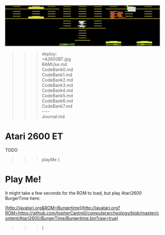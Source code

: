 ![Atari 2600 BurgerTime](A2600BT.jpg)

>>> deploy:<br>
>>>   +A2600BT.jpg<br>
>>>   RAMUse.md<br>
>>>   CodeBank0.md<br>
>>>   CodeBank1.md<br>
>>>   CodeBank2.md<br>
>>>   CodeBank3.md<br>
>>>   CodeBank4.md<br>
>>>   CodeBank5.md<br>
>>>   CodeBank6.md<br>
>>>   CodeBank7.md<br>
>>>   ----<br>
>>>   Journal.md<br>

# Atari 2600 ET

TODO

>>> playMe {

# Play Me!

It might take a few seconds for the ROM to load, but play Atari2600 BurgerTime here:

[http://javatari.org&ROM=Burgertime](http://javatari.org?ROM=https://github.com/topherCantrell/computerarcheology/blob/master/content/Atari2600/BurgerTime/Burgertime.bin?raw=true)

>>> }

